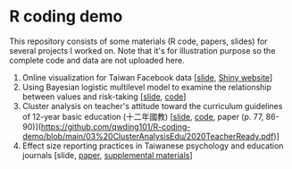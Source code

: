 # R coding demo
This repository consists of some materials (R code, papers, slides) for several projects I worked on. Note that it's for illustration purpose so the complete code and data are not uploaded here.

1. Online visualization for Taiwan Facebook data [[slide](https://github.com/qwding101/R-coding-demo/blob/main/01%20FBIssueAnalysis/2016FBissueAnalysis.pdf), [Shiny website](https://rayrdemo.shinyapps.io/DSRshiny_upload/)]
2. Using Bayesian logistic multilevel model to examine the relationship between values and risk-taking [[slide](https://github.com/qwding101/R-coding-demo/blob/main/02%20BayesianLogistic/ValueAndRisktaking.pdf), [code](https://github.com/qwding101/R-coding-demo/tree/main/02%20BayesianLogistic)]
3. Cluster analysis on teacher's attitude toward the curriculum guidelines of 12-year basic education (十二年國教) [[slide](https://github.com/qwding101/R-coding-demo/blob/main/03%20ClusterAnalysisEdu/2020TeacherReady_slide.pdf), [code](https://github.com/qwding101/R-coding-demo/blob/main/03%20ClusterAnalysisEdu/ClusterAnalysisTeacher.Rmd), paper (p. 77, 86-90)](https://github.com/qwding101/R-coding-demo/blob/main/03%20ClusterAnalysisEdu/2020TeacherReady.pdf)]
4. Effect size reporting practices in Taiwanese psychology and education journals [slide, [paper](https://github.com/qwding101/R-coding-demo/blob/main/04%20EffectSize/ESreview_paper.pdf), [supplemental  materials](https://osf.io/n69xs/)]
